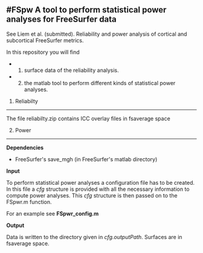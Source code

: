 #FSpw
A tool to perform statistical power analyses for FreeSurfer data
--

See Liem et al. (submitted). Reliability and power analysis of cortical and subcortical FreeSurfer metrics.

In this repository you will find
- 1) surface data of the reliability analysis.
- 2) the matlab tool to perform different kinds of statistical power analyses. 


1) Reliabilty
----
The file reliabilty.zip contains ICC overlay files in fsaverage space

2) Power
----
**Dependencies**
- FreeSurfer's save_mgh (in FreeSurfer's matlab directory)


**Input**

To perform statistical power analyses a configuration file has to be created.
In this file a *cfg* structure is provided with all the necessary information to compute power analyses. This *cfg*
structure is then passed on to the FSpwr.m function.

For an example see **FSpwr_config.m**

**Output**

Data is written to the directory given in *cfg.outputPath*. Surfaces are in fsaverage space.
